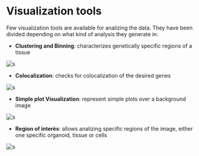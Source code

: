 # Visualization tools
Few visualization tools are available for analizing the data. They have been divided depending on what kind of analysis they generate in:
- **Clustering and Binning**: characterizes genetically specific regions of a tissue


![s](https://github.com/Moldia/Tools/blob/master/Visualization%20tools/Binning%20%26%20Clustering/output_example/HexbinClustering.png)


- **Colocalization**: checks for colocalization of the desired genes

![s](https://github.com/Moldia/Tools/blob/master/Visualization%20tools/Colocalization/Output/Dissimilarity_test.png)

- **Simple plot Visualization**: represent simple plots over a background image

![s](https://github.com/Moldia/Tools/blob/master/Visualization%20tools/Simple%20Visualization%20plots/output_example/TransparentPlot.png)

- **Region of interès**: allows analizing specific regions of the image, either one specific organoid, tissue or cells

![s](https://github.com/Moldia/Tools/blob/master/Visualization%20tools/Analize%20Region%20of%20Interests/output_example/RemoveReadsOutside.png)
